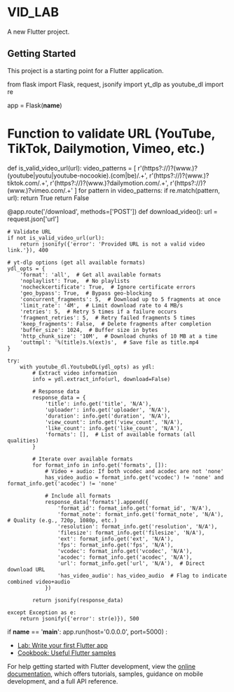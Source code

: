 # VID_LAB

A new Flutter project.

## Getting Started

This project is a starting point for a Flutter application.

from flask import Flask, request, jsonify
import yt_dlp as youtube_dl
import re

app = Flask(__name__)

# Function to validate URL (YouTube, TikTok, Dailymotion, Vimeo, etc.)
def is_valid_video_url(url):
    video_patterns = [
        r'(https?://)?(www\.)?(youtube|youtu|youtube-nocookie)\.(com|be)/.+',
        r'(https?://)?(www\.)?tiktok\.com/.+',
        r'(https?://)?(www\.)?dailymotion\.com/.+',
        r'(https?://)?(www\.)?vimeo\.com/.+'
    ]
    for pattern in video_patterns:
        if re.match(pattern, url):
            return True
    return False

@app.route('/download', methods=['POST'])
def download_video():
    url = request.json['url']
    
    # Validate URL
    if not is_valid_video_url(url):
        return jsonify({'error': 'Provided URL is not a valid video link.'}), 400
    
    # yt-dlp options (get all available formats)
    ydl_opts = {
        'format': 'all',  # Get all available formats
        'noplaylist': True,  # No playlists
        'nocheckcertificate': True,  # Ignore certificate errors
        'geo_bypass': True,  # Bypass geo-blocking
        'concurrent_fragments': 5,  # Download up to 5 fragments at once
        'limit_rate': '4M',  # Limit download rate to 4 MB/s
        'retries': 5,  # Retry 5 times if a failure occurs
        'fragment_retries': 5,  # Retry failed fragments 5 times
        'keep_fragments': False,  # Delete fragments after completion
        'buffer_size': 1024,  # Buffer size in bytes
        'http_chunk_size': '10M',  # Download chunks of 10 MB at a time
        'outtmpl': '%(title)s.%(ext)s',  # Save file as title.mp4
    }

    try:
        with youtube_dl.YoutubeDL(ydl_opts) as ydl:
            # Extract video information
            info = ydl.extract_info(url, download=False)

            # Response data
            response_data = {
                'title': info.get('title', 'N/A'),
                'uploader': info.get('uploader', 'N/A'),
                'duration': info.get('duration', 'N/A'),
                'view_count': info.get('view_count', 'N/A'),
                'like_count': info.get('like_count', 'N/A'),
                'formats': [],  # List of available formats (all qualities)
            }

            # Iterate over available formats
            for format_info in info.get('formats', []):
                # Video + audio: If both vcodec and acodec are not 'none'
                has_video_audio = format_info.get('vcodec') != 'none' and format_info.get('acodec') != 'none'
                
                # Include all formats
                response_data['formats'].append({
                    'format_id': format_info.get('format_id', 'N/A'),
                    'format_note': format_info.get('format_note', 'N/A'),  # Quality (e.g., 720p, 1080p, etc.)
                    'resolution': format_info.get('resolution', 'N/A'),
                    'filesize': format_info.get('filesize', 'N/A'),
                    'ext': format_info.get('ext', 'N/A'),
                    'fps': format_info.get('fps', 'N/A'),
                    'vcodec': format_info.get('vcodec', 'N/A'),
                    'acodec': format_info.get('acodec', 'N/A'),
                    'url': format_info.get('url', 'N/A'),  # Direct download URL
                    'has_video_audio': has_video_audio  # Flag to indicate combined video+audio
                })

            return jsonify(response_data)
    
    except Exception as e:
        return jsonify({'error': str(e)}), 500

if __name__ == '__main__':
    app.run(host='0.0.0.0', port=5000)
:

- [Lab: Write your first Flutter app](https://docs.flutter.dev/get-started/codelab)
- [Cookbook: Useful Flutter samples](https://docs.flutter.dev/cookbook)

For help getting started with Flutter development, view the
[online documentation](https://docs.flutter.dev/), which offers tutorials,
samples, guidance on mobile development, and a full API reference.
